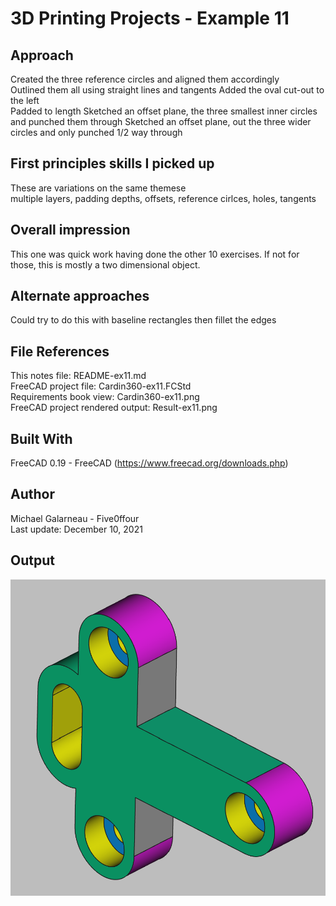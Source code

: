 # 3D Printing Projects - Example 11
  
## Approach
Created the three reference circles and aligned them accordingly  
Outlined them all using straight lines and tangents
Added the oval cut-out to the left  
Padded to length
Sketched an offset plane, the three smallest inner circles and punched them through
Sketched an offset plane, out the three wider circles and only punched 1/2 way through 

## First principles skills I picked up  
These are variations on the same themese  
multiple layers, padding depths, offsets, reference cirlces, holes, tangents  

## Overall impression   
This one was quick work having done the other 10 exercises. If not for those, this is mostly a two dimensional object.  

## Alternate approaches
Could try to do this with baseline rectangles then fillet the edges  

## File References
This notes file: README-ex11.md  
FreeCAD project file: Cardin360-ex11.FCStd  
Requirements book view: Cardin360-ex11.png  
FreeCAD project rendered output: Result-ex11.png  
  
## Built With
FreeCAD 0.19 - FreeCAD (https://www.freecad.org/downloads.php)   
  
## Author
Michael Galarneau - Five0ffour  
Last update: December 10, 2021  
    
## Output   
![EX-11](Result-ex11.png)  